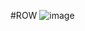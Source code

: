 #ROW
![image](https://user-images.githubusercontent.com/57319180/147731104-dafa36e1-d55a-4d1e-a1b5-cf11d40f6c01.png)

